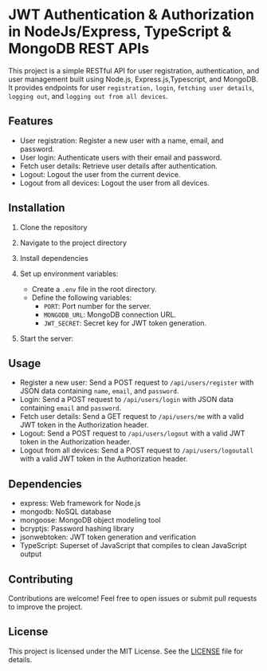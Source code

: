 # JWT Authentication & Authorization in NodeJs/Express, TypeScript & MongoDB REST APIs

This project is a simple RESTful API for user registration, authentication, and user management built using Node.js, Express.js,Typescript, and MongoDB. It provides endpoints for user `registration,` `login`, `fetching user details`, `logging out`, and `logging out from all devices`.

## Features

- User registration: Register a new user with a name, email, and password.
- User login: Authenticate users with their email and password.
- Fetch user details: Retrieve user details after authentication.
- Logout: Logout the user from the current device.
- Logout from all devices: Logout the user from all devices.

## Installation

1. Clone the repository
2. Navigate to the project directory
3. Install dependencies
4. Set up environment variables:

   - Create a `.env` file in the root directory.
   - Define the following variables:
     - `PORT`: Port number for the server.
     - `MONGODB_URL`: MongoDB connection URL.
     - `JWT_SECRET`: Secret key for JWT token generation.

5. Start the server:

## Usage

- Register a new user: Send a POST request to `/api/users/register` with JSON data containing `name`, `email`, and `password`.
- Login: Send a POST request to `/api/users/login` with JSON data containing `email` and `password`.
- Fetch user details: Send a GET request to `/api/users/me` with a valid JWT token in the Authorization header.
- Logout: Send a POST request to `/api/users/logout` with a valid JWT token in the Authorization header.
- Logout from all devices: Send a POST request to `/api/users/logoutall` with a valid JWT token in the Authorization header.

## Dependencies

- express: Web framework for Node.js
- mongodb: NoSQL database
- mongoose: MongoDB object modeling tool
- bcryptjs: Password hashing library
- jsonwebtoken: JWT token generation and verification
- TypeScript: Superset of JavaScript that compiles to clean JavaScript output

## Contributing

Contributions are welcome! Feel free to open issues or submit pull requests to improve the project.

## License

This project is licensed under the MIT License. See the [LICENSE](LICENSE) file for details.
